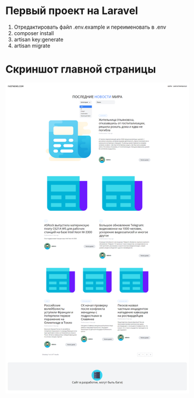 # Первый проект на Laravel
1) Отредактировать файл .env.example и переименовать в .env
2) composer install
3) artisan key:generate
4) artisan migrate
# Скриншот главной страницы
![Image alt](https://github.com/Turchick/firstproject.local/raw/master/site.png)
